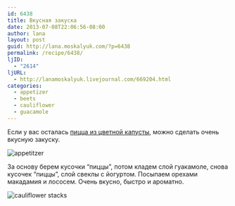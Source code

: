 ```yaml
---
id: 6438
title: Вкусная закуска
date: 2013-07-08T22:06:56-08:00
author: lana
layout: post
guid: http://lana.moskalyuk.com/?p=6438
permalink: /recipe/6438/
ljID:
  - "2614"
ljURL:
  - http://lanamoskalyuk.livejournal.com/669204.html
categories:
  - appetizer
  - beets
  - cauliflower
  - guacamole
---
```

Если у вас осталась [пицца из цветной капусты](http://lanamoskalyuk.livejournal.com/669151.html), можно сделать очень вкусную закуску.

![appetitzer](http://farm6.staticflickr.com/5486/9246322034_ac317ab91f_c.jpg) 

За основу берем кусочки &#8220;пиццы&#8221;, потом кладем слой гуакамоле, снова кусочек &#8220;пиццы&#8221;, слой свеклы с йогуртом. Посыпаем орехами макадамия и лососем. Очень вкусно, быстро и ароматно.

![cauliflower stacks](http://farm6.staticflickr.com/5474/9243547605_9deb07f621_c.jpg)